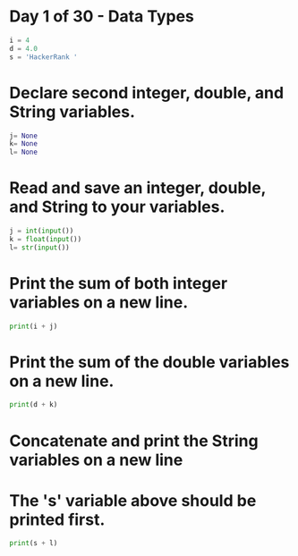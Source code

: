 # Day 1 of 30 - Data Types
``` python
i = 4
d = 4.0
s = 'HackerRank '
```
# Declare second integer, double, and String variables.
``` python
j= None
k= None
l= None
```
# Read and save an integer, double, and String to your variables.
```python
j = int(input())
k = float(input())
l= str(input())
```
# Print the sum of both integer variables on a new line.
```python
print(i + j)
```
# Print the sum of the double variables on a new line.
```python
print(d + k)
```
# Concatenate and print the String variables on a new line
# The 's' variable above should be printed first.
```python
print(s + l)
```
